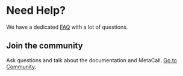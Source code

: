 # Need Help?

We have a dedicated [FAQ](/faq.md) with a lot of questions.

## Join the community

Ask questions and talk about the documentation and MetaCall. [Go to Community](/community.md).
